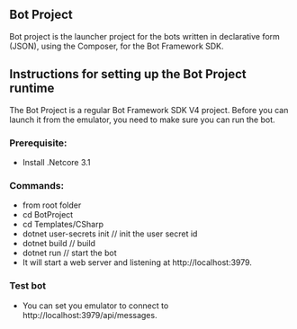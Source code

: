 ## Bot Project
Bot project is the launcher project for the bots written in declarative form (JSON), using the Composer, for the Bot Framework SDK.

## Instructions for setting up the Bot Project runtime
The Bot Project is a regular Bot Framework SDK V4 project. Before you can launch it from the emulator, you need to make sure you can run the bot. 

### Prerequisite:
* Install .Netcore 3.1

### Commands:

* from root folder 
* cd BotProject
* cd Templates/CSharp
* dotnet user-secrets init // init the user secret id
* dotnet build // build
* dotnet run // start the bot
* It will start a web server and listening at http://localhost:3979.

### Test bot
* You can set you emulator to connect to http://localhost:3979/api/messages.

